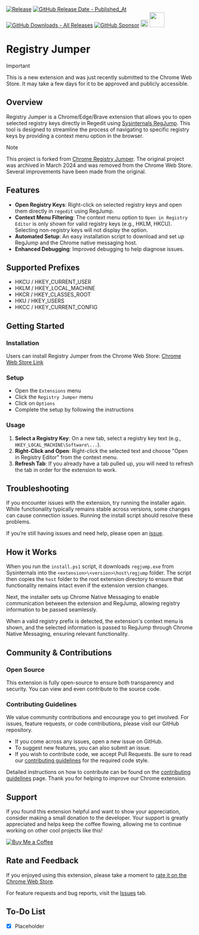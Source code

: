 
[![Release](https://img.shields.io/github/v/release/asheroto/Registry-Jumper)](https://github.com/asheroto/Registry-Jumper/releases)
[![GitHub Release Date - Published_At](https://img.shields.io/github/release-date/asheroto/Registry-Jumper)](https://github.com/asheroto/Registry-Jumper/releases)
[![GitHub Downloads - All Releases](https://img.shields.io/github/downloads/asheroto/Registry-Jumper/total)](https://github.com/asheroto/Registry-Jumper/releases)
[![GitHub Sponsor](https://img.shields.io/github/sponsors/asheroto?label=Sponsor&logo=GitHub)](https://github.com/sponsors/asheroto?frequency=one-time&sponsor=asheroto)
<a href="https://ko-fi.com/asheroto"><img src="https://ko-fi.com/img/githubbutton_sm.svg" alt="Ko-Fi Button" height="20px"></a>
<a href="https://www.buymeacoffee.com/asheroto"><img src="https://img.buymeacoffee.com/button-api/?text=Buy me a coffee&emoji=&slug=Registry-Jumper&button_colour=FFDD00&font_colour=000000&font_family=Lato&outline_colour=000000&coffee_colour=ffffff)" height="40px"></a>

# Registry Jumper

> [!IMPORTANT]
> This is a new extension and was just recently submitted to the Chrome Web Store. It may take a few days for it to be approved and publicly accessible.

## Overview

Registry Jumper is a Chrome/Edge/Brave extension that allows you to open selected registry keys directly in Regedit using [Sysinternals RegJump](https://learn.microsoft.com/en-us/sysinternals/downloads/regjump). This tool is designed to streamline the process of navigating to specific registry keys by providing a context menu option in the browser.

> [!NOTE]
> This project is forked from [Chrome Registry Jumper](https://github.com/hmemcpy/ChromeRegJump). The original project was archived in March 2024 and was removed from the Chrome Web Store. Several improvements have been made from the original.

## Features

- **Open Registry Keys**: Right-click on selected registry keys and open them directly in `regedit` using RegJump.
- **Context Menu Filtering**: The context menu option to `Open in Registry Editor` is only shown for valid registry keys (e.g., HKLM, HKCU). Selecting non-registry keys will not display the option.
- **Automated Setup**: An easy installation script to download and set up RegJump and the Chrome native messaging host.
- **Enhanced Debugging**: Improved debugging to help diagnose issues.

## Supported Prefixes

- HKCU / HKEY_CURRENT_USER
- HKLM / HKEY_LOCAL_MACHINE
- HKCR / HKEY_CLASSES_ROOT
- HKU / HKEY_USERS
- HKCC / HKEY_CURRENT_CONFIG

## Getting Started

### Installation

Users can install Registry Jumper from the Chrome Web Store: [Chrome Web Store Link](https://chromewebstore.google.com/detail/registry-jumper/oeclndhlgfilojjhmciifnjopekeieei)

### Setup

- Open the `Extensions` menu
- Click the `Registry Jumper` menu
- Click on `Options`
- Complete the setup by following the instructions

### Usage

1. **Select a Registry Key**: On a new tab, select a registry key text (e.g., `HKEY_LOCAL_MACHINE\Software\...`).
2. **Right-Click and Open**: Right-click the selected text and choose "Open in Registry Editor" from the context menu.
3. **Refresh Tab**: If you already have a tab pulled up, you will need to refresh the tab in order for the extension to work.

## Troubleshooting

If you encounter issues with the extension, try running the installer again. While functionality typically remains stable across versions, some changes can cause connection issues. Running the install script should resolve these problems.

If you’re still having issues and need help, please open an [issue](https://github.com/asheroto/Registry-Jumper/issues).

## How it Works

When you run the `install.ps1` script, it downloads `regjump.exe` from Sysinternals into the `<extension>\<version>\host\regjump` folder. The script then copies the `host` folder to the root extension directory to ensure that functionality remains intact even if the extension version changes.

Next, the installer sets up Chrome Native Messaging to enable communication between the extension and RegJump, allowing registry information to be passed seamlessly.

When a valid registry prefix is detected, the extension's context menu is shown, and the selected information is passed to RegJump through Chrome Native Messaging, ensuring relevant functionality.

## Community & Contributions

### Open Source

This extension is fully open-source to ensure both transparency and security. You can view and even contribute to the source code.

### Contributing Guidelines

We value community contributions and encourage you to get involved. For issues, feature requests, or code contributions, please visit our GitHub repository.

- If you come across any issues, open a new issue on GitHub.
- To suggest new features, you can also submit an issue.
- If you wish to contribute code, we accept Pull Requests. Be sure to read our [contributing guidelines](https://github.com/asheroto/Registry-Jumper/blob/main/CONTRIBUTING.md) for the required code style.

Detailed instructions on how to contribute can be found on the [contributing guidelines](https://github.com/asheroto/Registry-Jumper/blob/main/CONTRIBUTING.md) page. Thank you for helping to improve our Chrome extension.

## Support

If you found this extension helpful and want to show your appreciation, consider making a small donation to the developer. Your support is greatly appreciated and helps keep the coffee flowing, allowing me to continue working on other cool projects like this!

[![Buy Me a Coffee](https://img.buymeacoffee.com/button-api/?text=Buy%20me%20a%20coffee&emoji=&slug=asheroto&button_colour=FFDD00&font_colour=000000&font_family=Lato&outline_colour=000000&coffee_colour=ffffff)](https://www.buymeacoffee.com/asheroto)

## Rate and Feedback

If you enjoyed using this extension, please take a moment to [rate it on the Chrome Web Store](https://chromewebstore.google.com/detail/registry-jumper/oeclndhlgfilojjhmciifnjopekeieei).

For feature requests and bug reports, visit the [Issues](https://github.com/asheroto/Registry-Jumper/issues) tab.

## To-Do List

- [x] Placeholder